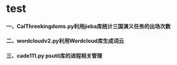 # test
#### 一、CalThreekingdoms.py利用jieba库统计三国演义任务的出场次数      
#### 二、wordcloudv2.py利用Wordcloud库生成词云    
#### 三、cade111.py psutil库的进程相关管理
